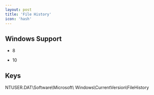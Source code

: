 ```yaml
---
layout: post
title: 'File History'
icon: 'hash'
---
```


## Windows Support

- 8

- 10



## Keys

NTUSER.DAT\Software\Microsoft\ Windows\CurrentVersion\FileHistory

